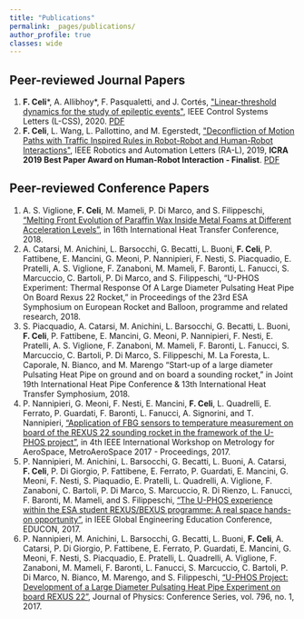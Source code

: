 ```yaml
---
title: "Publications"
permalink: _pages/publications/
author_profile: true
classes: wide
---
```

## Peer-reviewed Journal Papers

1. **F. Celi**\*, A. Allibhoy*, F. Pasqualetti, and J. Cortés, ["Linear-threshold dynamics for the study of epileptic events"](https://ieeexplore.ieee.org/document/9257486), IEEE Control Systems Letters (L-CSS), 2020. [PDF](/assets/pdf/20-FC-AA-FP-JC.pdf)
2. **F. Celi**, L. Wang, L. Pallottino, and M. Egerstedt, ["Deconfliction of Motion Paths with Traffic Inspired Rules in Robot-Robot and Human-Robot Interactions"](https://ieeexplore.ieee.org/document/8643446/), IEEE Robotics and Automation Letters (RA-L), 2019, <i class="fas fa-trophy" aria-hidden="true"></i> **ICRA 2019 Best Paper Award on Human-Robot Interaction - Finalist**. [PDF](/assets/pdf/19-FC-LW-LP-ME.pdf)

## Peer-reviewed Conference Papers

1. A. S. Viglione, **F. Celi**, M. Mameli, P. Di Marco, and S. Filippeschi, [“Melting Front Evolution of Paraffin Wax Inside Metal Foams at Different Acceleration Levels”](http://ihtcdigitallibrary.com/conferences/ihtc16,12836fc9222e6095,292c90a229876f74.html), in 16th International Heat Transfer Conference, 2018.
2. A. Catarsi, M. Anichini, L. Barsocchi, G. Becatti, L. Buoni, **F. Celi**, P. Fattibene, E. Mancini, G. Meoni, P. Nannipieri, F. Nesti, S. Piacquadio, E. Pratelli, A. S. Viglione, F. Zanaboni, M. Mameli, F. Baronti, L. Fanucci, S. Marcuccio, C. Bartoli, P. Di Marco, and S. Filippeschi, “U-PHOS Experiment: Thermal Response Of A Large Diameter Pulsating Heat Pipe On Board Rexus 22 Rocket,” in Proceedings of the 23rd ESA Symphosium on European Rocket and Balloon, programme and related research, 2018.
3. S. Piacquadio, A. Catarsi, M. Anichini, L. Barsocchi, G. Becatti, L. Buoni, **F. Celi**, P. Fattibene, E. Mancini, G. Meoni, P. Nannipieri, F. Nesti, E. Pratelli, A. S. Viglione, F. Zanaboni, M. Mameli, F. Baronti, L. Fanucci, S. Marcuccio, C. Bartoli, P. Di Marco, S. Filippeschi, M. La Foresta, L. Caporale, N. Bianco, and M. Marengo “Start-up of a large diameter Pulsating Heat Pipe on ground and on board a sounding rocket,” in Joint 19th International Heat Pipe Conference & 13th International Heat Transfer Symphosium, 2018.
4. P. Nannipieri, G. Meoni, F. Nesti, E. Mancini, **F. Celi**, L. Quadrelli, E. Ferrato, P. Guardati, F. Baronti, L. Fanucci, A. Signorini, and T. Nannipieri, [“Application of FBG sensors to temperature measurement on board of the REXUS 22 sounding rocket in the framework of the U-PHOS project”](https://ieeexplore.ieee.org/document/7999618/), in 4th IEEE International Workshop on Metrology for AeroSpace, MetroAeroSpace 2017 - Proceedings, 2017.
5. P. Nannipieri, M. Anichini, L. Barsocchi, G. Becatti, L. Buoni, A. Catarsi, **F. Celi**, P. Di Giorgio, P. Fattibene, E. Ferrato, P. Guardati, E. Mancini, G. Meoni, F. Nesti, S. Piaquadio, E. Pratelli, L. Quadrelli, A. Viglione, F. Zanaboni, C. Bartoli, P. Di Marco, S. Marcuccio, R. Di Rienzo, L. Fanucci, F. Baronti, M. Mameli, and S. Filippeschi, [“The U-PHOS experience within the ESA student REXUS/BEXUS programme: A real space hands-on opportunity”](https://ieeexplore.ieee.org/document/7942947/), in IEEE Global Engineering Education Conference, EDUCON, 2017.
6. P. Nannipieri, M. Anichini, L. Barsocchi, G. Becatti, L. Buoni, **F. Celi**, A. Catarsi, P. Di Giorgio, P. Fattibene, E. Ferrato, P. Guardati, E. Mancini, G. Meoni, F. Nesti, S. Piacquadio, E. Pratelli, L. Quadrelli, A. Viglione, F. Zanaboni, M. Mameli, F. Baronti, L. Fanucci, S. Marcuccio, C. Bartoli, P. Di Marco, N. Bianco, M. Marengo, and S. Filippeschi, [“U-PHOS Project: Development of a Large Diameter Pulsating Heat Pipe Experiment on board REXUS 22”](https://iopscience.iop.org/article/10.1088/1742-6596/796/1/012044), Journal of Physics: Conference Series, vol. 796, no. 1, 2017.
